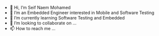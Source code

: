 - 👋 Hi, I’m Seif Naem Mohamed 
- 👀 I’m an Embedded Engineer interested in Mobile and Software Testing 
- 🌱 I’m currently learning Software Testing and Embedded
- 💞️ I’m looking to collaborate on ...
- 📫 How to reach me ...

<!---
SEIF385/SEIF385 is a ✨ special ✨ repository because its `README.md` (this file) appears on your GitHub profile.
You can click the Preview link to take a look at your changes.
--->

